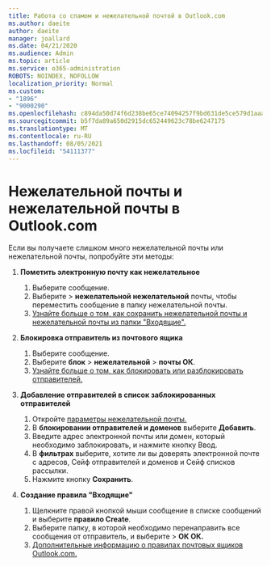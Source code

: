 ```yaml
---
title: Работа со спамом и нежелательной почтой в Outlook.com
ms.author: daeite
author: daeite
manager: joallard
ms.date: 04/21/2020
ms.audience: Admin
ms.topic: article
ms.service: o365-administration
ROBOTS: NOINDEX, NOFOLLOW
localization_priority: Normal
ms.custom:
- "1896"
- "9000290"
ms.openlocfilehash: c894da50d74f6d238be65ce74094257f9bd631de5ce579d1aaa511292c2523e6
ms.sourcegitcommit: b5f7da89a650d2915dc652449623c78be6247175
ms.translationtype: MT
ms.contentlocale: ru-RU
ms.lasthandoff: 08/05/2021
ms.locfileid: "54111377"
---
```

# <a name="spam-and-junk-email-in-outlookcom"></a>Нежелательной почты и нежелательной почты в Outlook.com

Если вы получаете слишком много нежелательной почты или нежелательной почты, попробуйте эти методы:

1. **Пометить электронную почту как нежелательное**
    1. Выберите сообщение.
    1. Выберите   >  **нежелательной нежелательной** почты, чтобы переместить сообщение в папку нежелательной почты.
    1. [Узнайте больше о том, как сохранить нежелательной почты и нежелательной почты из папки "Входящие".](https://support.office.com/article/a3ece97b-82f8-4a5e-9ac3-e92fa6427ae4?wt.mc_id=Office_Outlook_com_Alchemy)

1. **Блокировка отправитель из почтового ящика**
    1. Выберите сообщение.
    1. Выберите **блок**  >  **нежелательной**  >  **почты ОК**.
    1. [Узнайте больше о том, как блокировать или разблокировать отправителей.](https://support.office.com/article/afba1c94-77bb-4f50-8b85-057cf52f4d5e?wt.mc_id=Office_Outlook_com_Alchemy)

1. **Добавление отправителей в список заблокированных отправителей**
    1. Откройте [параметры нежелательной почты.](https://outlook.live.com/mail/options/mail/junkEmail/blockedSendersAndDomainsV2)
    1. В **блокировании отправителей и доменов** выберите **Добавить**.
    1. Введите адрес электронной почты или домен, который необходимо заблокировать, и нажмите кнопку Ввод.
    1. В **фильтрах** выберите, хотите ли вы доверять электронной почте с адресов, Сейф отправителей и доменов и Сейф списков рассылки.
    1. Нажмите кнопку **Сохранить**.

1. **Создание правила "Входящие"**
    1. Щелкните правой кнопкой мыши сообщение в списке сообщений и выберите **правило Create**.
    1. Выберите папку, в которой необходимо перенаправить все сообщения от отправитель, и выберите  >  **ОК ОК.**
    1. [Дополнительные информацию о правилах почтовых ящиков Outlook.com.](https://support.office.com/article/4b094371-a5d7-49bd-8b1b-4e4896a7cc5d?wt.mc_id=Office_Outlook_com_Alchemy)
